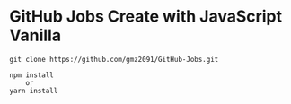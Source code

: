 # GitHub Jobs Create with JavaScript Vanilla

```
git clone https://github.com/gmz2091/GitHub-Jobs.git
```

```
npm install
    or
yarn install
```
